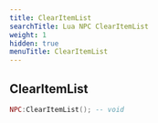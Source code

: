 ```yaml
---
title: ClearItemList
searchTitle: Lua NPC ClearItemList
weight: 1
hidden: true
menuTitle: ClearItemList
---
```

## ClearItemList
```lua
NPC:ClearItemList(); -- void
```